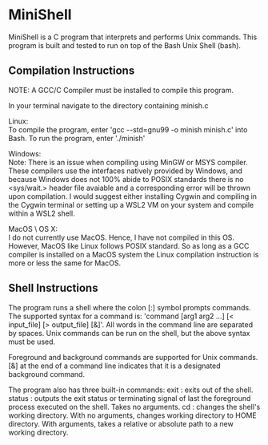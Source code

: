 # MiniShell 

MiniShell is a C program that interprets and performs Unix commands. 
This program is built and tested to run on top of the Bash Unix Shell (bash). 

## Compilation Instructions
NOTE: A GCC/C Compiler must be installed to compile this program.

In your terminal navigate to the directory containing minish.c

Linux:<br/>
To compile the program, enter 'gcc --std=gnu99 -o minish minish.c' into Bash.
To run the program, enter './minish'

Windows:<br/>
Note: There is an issue when compiling using MinGW or MSYS compiler. These compilers use the interfaces natively provided by Windows, 
and because Windows does not 100% abide to POSIX standards there is no <sys/wait.> header file avaiable and a corresponding error will be
thrown upon compilation. I would suggest either installing Cygwin and compiling in the Cygwin terminal or setting up a WSL2 VM on your system and compile 
within a WSL2 shell.

MacOS \ OS X:<br/>
I do not currently use MacOS. Hence, I have not compiled in this OS. However, MacOS like Linux follows POSIX standard. So as long as a GCC compiler is installed on a MacOS system the Linux compilation instruction is more or less the same for MacOS. 

## Shell Instructions

The program runs a shell where the colon [:] symbol prompts commands.
The supported syntax for a command is: 'command [arg1 arg2 ...] [< input_file] [> output_file] [&]'.
All words in the command line are separated by spaces. Unix commands can be run on the shell, but the above
syntax must be used. 

Foreground and background commands are supported for Unix commands. [&] at the end of a command line indicates that it is a
designated background command. 

The program also has three built-in commands:
exit : exits out of the shell.
status : outputs the exit status or terminating signal of last the foreground process executed on the shell. Takes no arguments.
cd : changes the shell's working directory. With no arguments, changes working directory to HOME directory. With
	arguments, takes a relative or absolute path to a new working directory.

